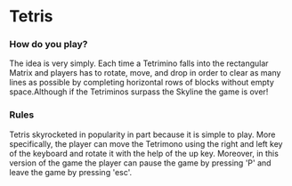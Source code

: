 # Tetris

### How do you play?

The idea is very simply. Each time a Tetrimino falls into the rectangular Matrix and players has to rotate, move, and drop in order to clear as many lines as possible by completing horizontal rows of blocks without empty space.Although if the Tetriminos surpass the Skyline the game is over!

### Rules
Tetris skyrocketed in popularity in part because it is simple to play. More specifically, the player can move the Tetrimono using the right and left key of the keyboard and rotate it with the help of the up key. Moreover, in this version of the game the player can pause the game by pressing 'P' and leave the game by pressing 'esc'.

